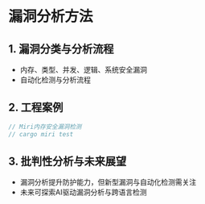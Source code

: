 # 漏洞分析方法

## 1. 漏洞分类与分析流程
- 内存、类型、并发、逻辑、系统安全漏洞
- 自动化检测与分析流程

## 2. 工程案例
```rust
// Miri内存安全漏洞检测
// cargo miri test
```

## 3. 批判性分析与未来展望
- 漏洞分析提升防护能力，但新型漏洞与自动化检测需关注
- 未来可探索AI驱动漏洞分析与跨语言检测 